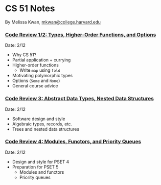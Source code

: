 # CS 51 Notes
By Melissa Kwan, mkwan@college.harvard.edu

### [Code Review 1/2: Types, Higher-Order Functions, and Options](https://docs.google.com/presentation/d/1aOlll20latEGnH5XK7dy_M9IeQARdhGJH3_iy2zdXXg/edit#slide=id.gbe05e66b4d_0_239)
Date: 2/12

-   Why CS 51?
-   Partial application + currying
-   Higher-order functions
	-   Write `map` using `fold`
-   Motivating polymorphic types
-   Options (`Some` and `None`)
-   General course advice


### [Code Review 3: Abstract Data Types, Nested Data Structures](https://docs.google.com/presentation/d/1g1-_pPfhX_vXIYaxm2dDpUzpyYwAcajBYQaLyq5U12E/edit)
Date: 2/12

-   Software design and style
-   Algebraic types, records, etc.
-   Trees and nested data structures


### [Code Review 4: Modules, Functors, and Priority Queues](https://docs.google.com/presentation/d/1EpOdRNeEl9Httj0a2DEqm87wgC-FogJZuMr3o_CaMdg)
Date: 2/12

-   Design and style for PSET 4
-   Preparation for PSET 5
	-   Modules and functors
	-   Priority queues




